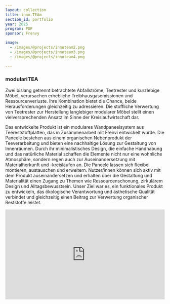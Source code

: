 ```yaml
---
layout: collection
title: inno.TEAm
section_id: portfolio
year: 2025
program: PDP
sponsor: Frenvy

image:
  - /images/@projects/innoteam2.png
  - /images/@projects/innoteam3.png
  - /images/@projects/innoteam4.png
 
---
```


### **modulariTEA** 
Zwei bislang getrennt betrachtete Abfallströme, Teetrester und kurzlebige Möbel,
verursachen erhebliche Treibhausgasemissionen und Ressourcenverluste. Ihre
Kombination bietet die Chance, beide Herausforderungen gleichzeitig zu adressieren. Die
stoffliche Verwertung von Teetrester zur Herstellung langlebiger modularer Möbel stellt
einen vielversprechenden Ansatz im Sinne der Kreislaufwirtschaft dar.

Das entwickelte Produkt ist ein modulares Wandpaneelsystem aus Teereststoffplatten, das in
Zusammenarbeit mit Frenvi entwickelt wurde. Die Paneele bestehen aus einem
organischen Nebenprodukt der Teeverarbeitung und bieten eine nachhaltige Lösung zur
Gestaltung von Innenräumen. Durch ihr minimalistisches Design, die einfache
Handhabung und das natürliche Material schaffen die Elemente nicht nur eine wohnliche
Atmosphäre, sondern regen auch zur Auseinandersetzung mit Materialherkunft und -kreisläufen an.
Die Paneele lassen sich flexibel montieren, austauschen und erweitern. Nutzer/innen
können sich aktiv mit dem Produkt auseinandersetzen und erhalten über die Gestaltung
und Materialität einen Zugang zu Themen wie Ressourcenschonung, zirkulärem Design
und Alltagsbewusstsein. Unser Ziel war es, ein funktionales Produkt zu entwickeln, das
ökologische Verantwortung und ästhetische Qualität verbindet und gleichzeitig einen
Beitrag zur Verwertung organischer Reststoffe leistet.

<div style="padding:56.25% 0 0 0;position:relative;"><iframe src="https://player.vimeo.com/video/1107101986?badge=0&amp;autopause=0&amp;player_id=0&amp;app_id=58479" frameborder="0" allow="autoplay; fullscreen; picture-in-picture; clipboard-write; encrypted-media; web-share" referrerpolicy="strict-origin-when-cross-origin" style="position:absolute;top:0;left:0;width:100%;height:100%;" title="ModulariTEAStop_Motion"></iframe></div><script src="https://player.vimeo.com/api/player.js"></script>
